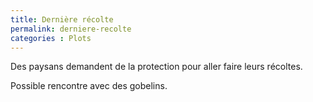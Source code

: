 ```yaml
---
title: Dernière récolte
permalink: derniere-recolte
categories : Plots
---
```


Des paysans demandent de la protection pour aller faire leurs récoltes.

Possible rencontre avec des gobelins.
